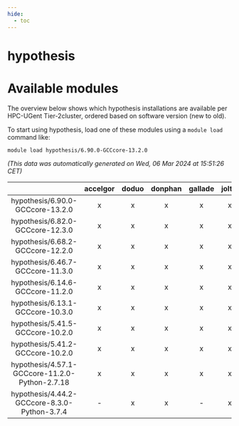 ```yaml
---
hide:
  - toc
---
```


hypothesis
==========

# Available modules


The overview below shows which hypothesis installations are available per HPC-UGent Tier-2cluster, ordered based on software version (new to old).

To start using hypothesis, load one of these modules using a `module load` command like:

```shell
module load hypothesis/6.90.0-GCCcore-13.2.0
```

*(This data was automatically generated on Wed, 06 Mar 2024 at 15:51:26 CET)*  

| |accelgor|doduo|donphan|gallade|joltik|skitty|
| :---: | :---: | :---: | :---: | :---: | :---: | :---: |
|hypothesis/6.90.0-GCCcore-13.2.0|x|x|x|x|x|x|
|hypothesis/6.82.0-GCCcore-12.3.0|x|x|x|x|x|x|
|hypothesis/6.68.2-GCCcore-12.2.0|x|x|x|x|x|x|
|hypothesis/6.46.7-GCCcore-11.3.0|x|x|x|x|x|x|
|hypothesis/6.14.6-GCCcore-11.2.0|x|x|x|x|x|x|
|hypothesis/6.13.1-GCCcore-10.3.0|x|x|x|x|x|x|
|hypothesis/5.41.5-GCCcore-10.2.0|x|x|x|x|x|x|
|hypothesis/5.41.2-GCCcore-10.2.0|x|x|x|x|x|x|
|hypothesis/4.57.1-GCCcore-11.2.0-Python-2.7.18|x|x|x|x|x|x|
|hypothesis/4.44.2-GCCcore-8.3.0-Python-3.7.4|-|x|x|-|x|x|

